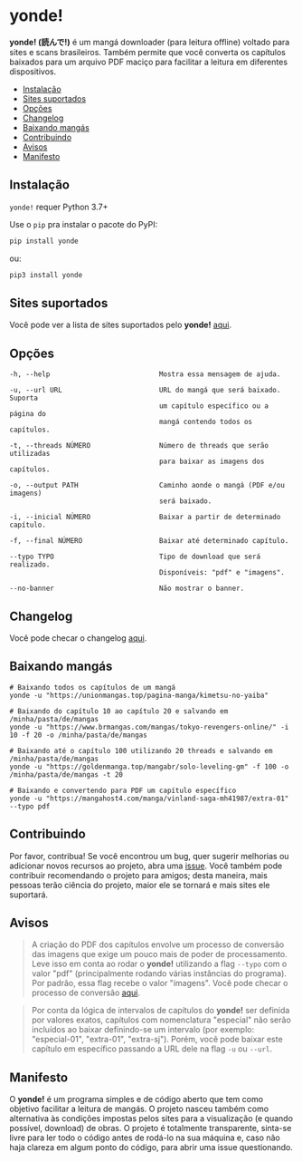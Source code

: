 # yonde!
**yonde! (読んで!)** é um mangá downloader (para leitura offline) voltado para sites e scans brasileiros. Também permite que você converta os capítulos baixados para um arquivo PDF maciço para facilitar a leitura em diferentes dispositivos. 

- [Instalação](#instalação)
- [Sites suportados](#sites-suportados)
- [Opções](#opções)
- [Changelog](#changelog)
- [Baixando mangás](#baixando-mangás)
- [Contribuindo](#contribuindo)
- [Avisos](#avisos)
- [Manifesto](#manifesto)

## Instalação
``yonde!`` requer Python 3.7+

Use o `pip` pra instalar o pacote do PyPI:

```bash
pip install yonde
```

ou:

```bash
pip3 install yonde
```

## Sites suportados
Você pode ver a lista de sites suportados pelo **yonde!** [aqui](https://github.com/yonde-manga/yonde/blob/main/PROVIDERS.md).

## Opções
    -h, --help                           Mostra essa mensagem de ajuda.
    
    -u, --url URL                        URL do mangá que será baixado. Suporta
                                         um capítulo específico ou a página do
                                         mangá contendo todos os capítulos.
                                         
    -t, --threads NÚMERO                 Número de threads que serão utilizadas
                                         para baixar as imagens dos capítulos.
                                         
    -o, --output PATH                    Caminho aonde o mangá (PDF e/ou imagens)
                                         será baixado.
                                         
    -i, --inicial NÚMERO                 Baixar a partir de determinado capítulo.
    
    -f, --final NÚMERO                   Baixar até determinado capítulo.
    
    --typo TYPO                          Tipo de download que será realizado.
                                         Disponíveis: "pdf" e "imagens".
                                         
    --no-banner                          Não mostrar o banner.

## Changelog
Você pode checar o changelog [aqui](https://github.com/yonde-manga/yonde/blob/main/CHANGELOG.md).

## Baixando mangás
    # Baixando todos os capítulos de um mangá
    yonde -u "https://unionmangas.top/pagina-manga/kimetsu-no-yaiba"
    
    # Baixando do capítulo 10 ao capítulo 20 e salvando em /minha/pasta/de/mangas
    yonde -u "https://www.brmangas.com/mangas/tokyo-revengers-online/" -i 10 -f 20 -o /minha/pasta/de/mangas
    
    # Baixando até o capítulo 100 utilizando 20 threads e salvando em /minha/pasta/de/mangas
    yonde -u "https://goldenmanga.top/mangabr/solo-leveling-gm" -f 100 -o /minha/pasta/de/mangas -t 20
    
    # Baixando e convertendo para PDF um capítulo específico
    yonde -u "https://mangahost4.com/manga/vinland-saga-mh41987/extra-01" --typo pdf

## Contribuindo
Por favor, contribua! Se você encontrou um bug, quer sugerir melhorias ou adicionar novos recursos ao projeto, abra uma [issue](https://github.com/yonde-manga/yonde/issues). Você também pode contribuir recomendando o projeto para amigos; desta maneira, mais pessoas terão ciência do projeto, maior ele se tornará e mais sites ele suportará.

## Avisos
> A criação do PDF dos capítulos envolve um processo de conversão das imagens que exige um pouco mais de poder de processamento. Leve isso em conta ao rodar o **yonde!** utilizando a flag `--typo` com o valor "pdf" (principalmente rodando várias instâncias do programa). Por padrão, essa flag recebe o valor "imagens". Você pode checar o processo de conversão [aqui](https://github.com/yonde-manga/yonde/blob/2f36f816d328dc6c4cee7b679fefe250fe27b5a1/yonde/images/images.py#L44).

> Por conta da lógica de intervalos de capítulos do **yonde!** ser definida por valores exatos, capítulos com nomenclatura "especial" não serão incluídos ao baixar definindo-se um intervalo (por exemplo: "especial-01", "extra-01", "extra-sj"). Porém, você pode baixar este capítulo em específico passando a URL dele na flag `-u` ou `--url`.

## Manifesto
O **yonde!** é um programa simples e de código aberto que tem como objetivo facilitar a leitura de mangás. O projeto nasceu também como alternativa às condições impostas pelos sites para a visualização (e quando possível, download) de obras. O projeto é totalmente transparente, sinta-se livre para ler todo o código antes de rodá-lo na sua máquina e, caso não haja clareza em algum ponto do código, para abrir uma issue questionando.
